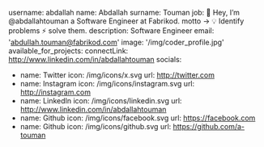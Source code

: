 username: abdallah
name: Abdallah
surname: Touman
job: 👋 Hey, I’m @abdallahtouman a Software Engineer at Fabrikod.
motto -> 💡 Identify problems ⚡ solve them.
description: Software Engineer
email: 'abdullah.touman@fabrikod.com'
image: '/img/coder_profile.jpg'
available_for_projects: 
connectLink: http://www.linkedin.com/in/abdallahtouman
socials:
  - name: Twitter
    icon: /img/icons/x.svg
    url: http://twitter.com
  - name: Instagram
    icon: /img/icons/instagram.svg
    url: http://instagram.com
  - name: LinkedIn
    icon: /img/icons/linkedin.svg
    url: http://www.linkedin.com/in/abdallahtouman
  - name: Github
    icon: /img/icons/facebook.svg
    url: https://facebook.com
  - name: Github
    icon: /img/icons/github.svg
    url: https://github.com/a-touman
